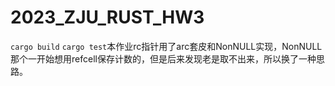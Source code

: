 # 2023_ZJU_RUST_HW3
```cargo build``` ```cargo test```本作业rc指针用了arc套皮和NonNULL实现，NonNULL那个一开始想用refcell保存计数的，但是后来发现老是取不出来，所以换了一种思路。
